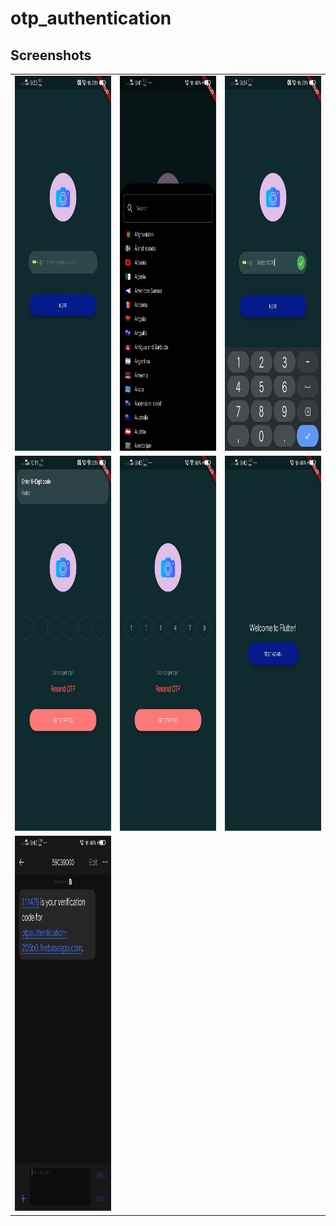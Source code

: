 # otp_authentication




## Screenshots

<table>
<tr>
<td><img src="screenshot/screenshot1.jpg" height= 600></td>
<td><img src="screenshot/screenshot2.jpg" height= 600></td>
<td><img src="screenshot/screenshot3.jpg" height=600></td>
</tr>
<tr>
<td><img src="screenshot/screenshot7.jpg" height= 600></td>
<td><img src="screenshot/screenshot5.jpg" height= 600></td>
<td><img src="screenshot/screenshot6.jpg" height=600></td>
</tr>

  <tr>
<td><img src="screenshot/screenshot4.jpg" height=600></td>
</tr>
</table>
